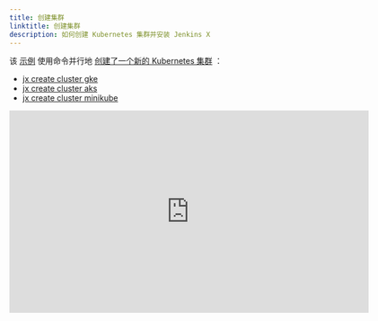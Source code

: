 ```yaml
---
title: 创建集群
linktitle: 创建集群
description: 如何创建 Kubernetes 集群并安装 Jenkins X
---
```


该 [示例](https://www.youtube.com/watch?v=ELA4tytdFeA) 使用命令并行地 [创建了一个新的 Kubernetes 集群](/docs/getting_started/setup/create-cluster/) ：

* [jx create cluster gke](/commands/jx_create_cluster_gke)
* [jx create cluster aks](/commands/jx_create_cluster_aks)
* [jx create cluster minikube](/commands/jx_create_cluster_minikube)


<iframe width="640" height="360" src="https://www.youtube.com/embed/ELA4tytdFeA" frameborder="0" allow="autoplay; encrypted-media" allowfullscreen></iframe>